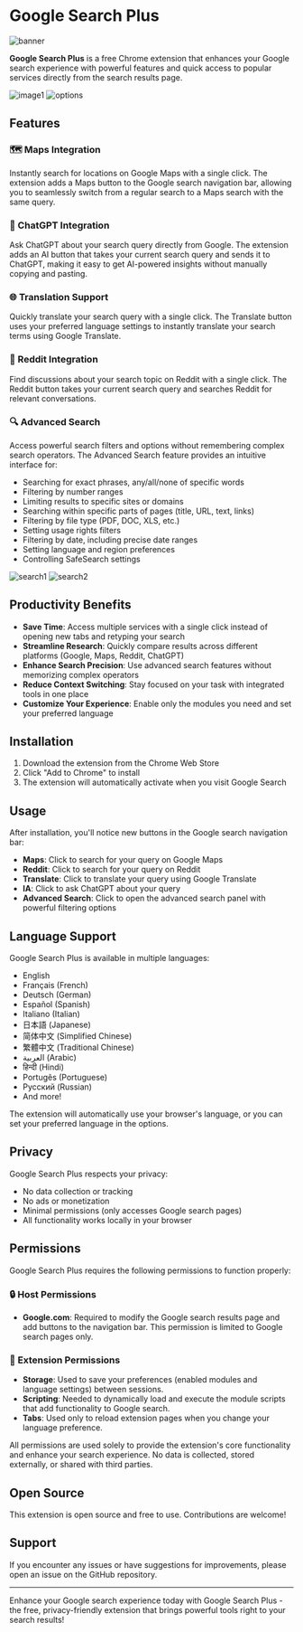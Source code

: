 # Google Search Plus

![banner](images/banner.png)

**Google Search Plus** is a free Chrome extension that enhances your Google search experience with powerful features and quick access to popular services directly from the search results page.

![image1](images/image1.png)
![options](images/option.png)

## Features

### 🗺️ Maps Integration
Instantly search for locations on Google Maps with a single click. The extension adds a Maps button to the Google search navigation bar, allowing you to seamlessly switch from a regular search to a Maps search with the same query.

### 🤖 ChatGPT Integration
Ask ChatGPT about your search query directly from Google. The extension adds an AI button that takes your current search query and sends it to ChatGPT, making it easy to get AI-powered insights without manually copying and pasting.

### 🌐 Translation Support
Quickly translate your search query with a single click. The Translate button uses your preferred language settings to instantly translate your search terms using Google Translate.

### 🔄 Reddit Integration
Find discussions about your search topic on Reddit with a single click. The Reddit button takes your current search query and searches Reddit for relevant conversations.


### 🔍 Advanced Search
Access powerful search filters and options without remembering complex search operators. The Advanced Search feature provides an intuitive interface for:
- Searching for exact phrases, any/all/none of specific words
- Filtering by number ranges
- Limiting results to specific sites or domains
- Searching within specific parts of pages (title, URL, text, links)
- Filtering by file type (PDF, DOC, XLS, etc.)
- Setting usage rights filters
- Filtering by date, including precise date ranges
- Setting language and region preferences
- Controlling SafeSearch settings

![search1](images/adv-search1.png)
![search2](images/adv-search2.png)



## Productivity Benefits

- **Save Time**: Access multiple services with a single click instead of opening new tabs and retyping your search
- **Streamline Research**: Quickly compare results across different platforms (Google, Maps, Reddit, ChatGPT)
- **Enhance Search Precision**: Use advanced search features without memorizing complex operators
- **Reduce Context Switching**: Stay focused on your task with integrated tools in one place
- **Customize Your Experience**: Enable only the modules you need and set your preferred language

## Installation

1. Download the extension from the Chrome Web Store
2. Click "Add to Chrome" to install
3. The extension will automatically activate when you visit Google Search

## Usage

After installation, you'll notice new buttons in the Google search navigation bar:
- **Maps**: Click to search for your query on Google Maps
- **Reddit**: Click to search for your query on Reddit
- **Translate**: Click to translate your query using Google Translate
- **IA**: Click to ask ChatGPT about your query
- **Advanced Search**: Click to open the advanced search panel with powerful filtering options

## Language Support

Google Search Plus is available in multiple languages:
- English
- Français (French)
- Deutsch (German)
- Español (Spanish)
- Italiano (Italian)
- 日本語 (Japanese)
- 简体中文 (Simplified Chinese)
- 繁體中文 (Traditional Chinese)
- العربية (Arabic)
- हिन्दी (Hindi)
- Portugês (Portuguese)
- Русский (Russian)
- And more!

The extension will automatically use your browser's language, or you can set your preferred language in the options.

## Privacy

Google Search Plus respects your privacy:
- No data collection or tracking
- No ads or monetization
- Minimal permissions (only accesses Google search pages)
- All functionality works locally in your browser

## Permissions

Google Search Plus requires the following permissions to function properly:

### 🔒 Host Permissions
- **Google.com**: Required to modify the Google search results page and add buttons to the navigation bar. This permission is limited to Google search pages only.

### 🔑 Extension Permissions
- **Storage**: Used to save your preferences (enabled modules and language settings) between sessions.
- **Scripting**: Needed to dynamically load and execute the module scripts that add functionality to Google search.
- **Tabs**: Used only to reload extension pages when you change your language preference.

All permissions are used solely to provide the extension's core functionality and enhance your search experience. No data is collected, stored externally, or shared with third parties.

## Open Source

This extension is open source and free to use. Contributions are welcome!

## Support

If you encounter any issues or have suggestions for improvements, please open an issue on the GitHub repository.

---

Enhance your Google search experience today with Google Search Plus - the free, privacy-friendly extension that brings powerful tools right to your search results!
